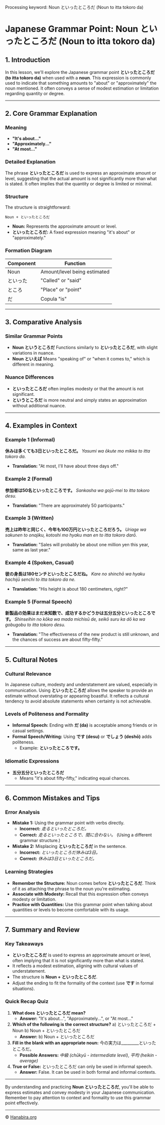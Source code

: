Processing keyword: Noun といったところだ (Noun to itta tokoro da)
# Japanese Grammar Point: Noun といったところだ (Noun to itta tokoro da)

## 1. Introduction
In this lesson, we'll explore the Japanese grammar point **といったところだ (to itta tokoro da)** when used with a **noun**. This expression is commonly used to indicate that something amounts to "about" or "approximately" the noun mentioned. It often conveys a sense of modest estimation or limitation regarding quantity or degree.

---
## 2. Core Grammar Explanation
### Meaning
- **"It's about..."**
- **"Approximately..."**
- **"At most..."**
### Detailed Explanation
The phrase **といったところだ** is used to express an approximate amount or level, suggesting that the actual amount is not significantly more than what is stated. It often implies that the quantity or degree is limited or minimal.
### Structure
The structure is straightforward:
```plaintext
Noun + といったところだ
```
- **Noun:** Represents the approximate amount or level.
- **といったところだ:** A fixed expression meaning "it's about" or "approximately."
### Formation Diagram
| Component     | Function                        |
|---------------|---------------------------------|
| Noun          | Amount/level being estimated    |
| といった       | "Called" or "said"              |
| ところ         | "Place" or "point"              |
| だ            | Copula "is"                     |
---
## 3. Comparative Analysis
### Similar Grammar Points
- **Noun というところだ**
  Functions similarly to **といったところだ**, with slight variations in nuance.
- **Noun といえば**
  Means "speaking of" or "when it comes to," which is different in meaning.
### Nuance Differences
- **といったところだ** often implies modesty or that the amount is not significant.
- **というところだ** is more neutral and simply states an approximation without additional nuance.
---
## 4. Examples in Context
### Example 1 (Informal)
**休みは多くても3日といったところだ。**
*Yasumi wa ōkute mo mikka to itta tokoro da.*
- **Translation:** "At most, I'll have about three days off."
### Example 2 (Formal)
**参加者は50名といったところです。**
*Sankasha wa gojū-mei to itta tokoro desu.*
- **Translation:** "There are approximately 50 participants."
### Example 3 (Written)
**売上は昨年と同じく、今年も100万円といったところだろう。**
*Uriage wa sakunen to onajiku, kotoshi mo hyaku man en to itta tokoro darō.*
- **Translation:** "Sales will probably be about one million yen this year, same as last year."
### Example 4 (Spoken, Casual)
**彼の身長は180センチといったところだね。**
*Kare no shinchō wa hyaku hachijū senchi to itta tokoro da ne.*
- **Translation:** "His height is about 180 centimeters, right?"
### Example 5 (Formal Speech)
**新製品の効果はまだ未知数で、成功するかどうかは五分五分といったところです。**
*Shinseihin no kōka wa mada michisū de, seikō suru ka dō ka wa gobugobu to itta tokoro desu.*
- **Translation:** "The effectiveness of the new product is still unknown, and the chances of success are about fifty-fifty."
---
## 5. Cultural Notes
### Cultural Relevance
In Japanese culture, modesty and understatement are valued, especially in communication. Using **といったところだ** allows the speaker to provide an estimate without overstating or appearing boastful. It reflects a cultural tendency to avoid absolute statements when certainty is not achievable.
### Levels of Politeness and Formality
- **Informal Speech:** Ending with **だ (da)** is acceptable among friends or in casual settings.
- **Formal Speech/Writing:** Using **です (desu)** or **でしょう (deshō)** adds politeness.
  - Example: **といったところです。**
### Idiomatic Expressions
- **五分五分といったところだ**
  - Means "it's about fifty-fifty," indicating equal chances.
---
## 6. Common Mistakes and Tips
### Error Analysis
- **Mistake 1:** Using the grammar point with verbs directly.
  - **Incorrect:** *走るといったところだ。*
  - **Correct:** *走るといったところで、間に合わない。* (Using a different grammar structure.)
- **Mistake 2:** Misplacing **といったところだ** in the sentence.
  - **Incorrect:** *といったところだ休みは3日。*
  - **Correct:** *休みは3日といったところだ。*
### Learning Strategies
- **Remember the Structure:** Noun comes before **といったところだ**. Think of it as attaching the phrase to the noun you're estimating.
- **Associate with Modesty:** Recall that this expression often conveys modesty or limitation.
- **Practice with Quantities:** Use this grammar point when talking about quantities or levels to become comfortable with its usage.
---
## 7. Summary and Review
### Key Takeaways
- **といったところだ** is used to express an approximate amount or level, often implying that it is not significantly more than what is stated.
- It reflects a modest estimation, aligning with cultural values of understatement.
- The structure is **Noun + といったところだ**.
- Adjust the ending to fit the formality of the context (use **です** in formal situations).
### Quick Recap Quiz
1. **What does といったところだ mean?**
   - **Answer:** "It's about...", "Approximately...", or "At most..."
2. **Which of the following is the correct structure?**
   a) といったところだ + Noun
   b) Noun + といったところだ
   - **Answer:** b) Noun + といったところだ
3. **Fill in the blank with an appropriate noun:**
   今の実力は_________といったところだ。
   - **Possible Answers:** *中級 (chūkyū - intermediate level)*, *平均 (heikin - average)*
4. **True or False:** といったところだ can only be used in informal speech.
   - **Answer:** False. It can be used in both formal and informal contexts.
---
By understanding and practicing **Noun といったところだ**, you'll be able to express estimates and convey modesty in your Japanese communication. Remember to pay attention to context and formality to use this grammar point effectively.


---

© [Hanabira.org](https://hanabira.org)
